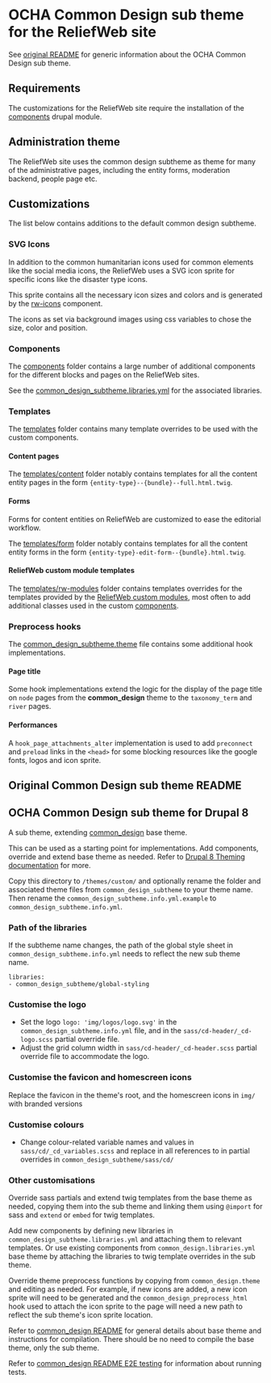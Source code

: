 OCHA Common Design sub theme for the ReliefWeb site
===================================================

See [original README](README.original.md) for generic information about the OCHA Common Design sub theme.

## Requirements

The customizations for the ReliefWeb site require the installation of the [components](https://www.drupal.org/project/components) drupal module.

## Administration theme

The ReliefWeb site uses the common design subtheme as theme for many of the administrative pages, including the entity forms, moderation backend, people page etc.

## Customizations

The list below contains additions to the default common design subtheme.

### SVG Icons

In addition to the common humanitarian icons used for common elements like the social media icons, the ReliefWeb uses a SVG icon sprite for specific icons like the disaster type icons.

This sprite contains all the necessary icon sizes and colors and is generated by the [rw-icons](components/rw-icons) component.

The icons as set via background images using css variables to chose the size, color and position.

### Components

The [components](components) folder contains a large number of additional components for the different blocks and pages on the ReliefWeb sites.

See the [common_design_subtheme.libraries.yml](common_design_subtheme.libraries.yml) for the associated libraries.

### Templates

The [templates](templates) folder contains many template overrides to be used with the custom components.

#### Content pages

The [templates/content](templates/content) folder notably contains templates for all the content entity pages in the form `{entity-type}--{bundle}--full.html.twig`.

#### Forms

Forms for content entities on ReliefWeb are customized to ease the editorial workflow.

The [templates/form](templates/form) folder notably contains templates for all the content entity forms in the form `{entity-type}-edit-form--{bundle}.html.twig`.

#### ReliefWeb custom module templates

The [templates/rw-modules](templates/rw-modules) folder contains templates overrides for the templates provided by the [ReliefWeb custom modules](../../../modules/custom), most often to add additional classes used in the custom [components](components).

### Preprocess hooks

The [common_design_subtheme.theme](common_design_subtheme.theme) file contains some additional hook implementations.

#### Page title

Some hook implementations extend the logic for the display of the page title on `node` pages from the **common_design** theme to the `taxonomy_term` and `river` pages.

#### Performances

A `hook_page_attachments_alter` implementation is used to add `preconnect` and `preload` links in the `<head>` for some blocking resources like the google fonts, logos and icon sprite.

## Original Common Design sub theme README

## OCHA Common Design sub theme for Drupal 8

A sub theme, extending [common_design](https://github.com/UN-OCHA/common_design) base theme.

This can be used as a starting point for implementations. Add components, override and extend base theme as needed. Refer to [Drupal 8 Theming documentation](https://www.drupal.org/docs/8/theming) for more.

Copy this directory to `/themes/custom/` and optionally rename the folder and associated theme files from
`common_design_subtheme` to your theme name. Then rename the `common_design_subtheme.info.yml.example` to `common_design_subtheme.info.yml`.

### Path of the libraries
If the subtheme name changes, the path of the global style sheet in `common_design_subtheme.info.yml` needs to reflect the new sub theme name.
```
libraries:
- common_design_subtheme/global-styling
```

### Customise the logo
- Set the logo `logo: 'img/logos/logo.svg'` in the `common_design_subtheme.info.yml` file, and in the `sass/cd-header/_cd-logo.scss` partial override file.
- Adjust the grid column width in `sass/cd-header/_cd-header.scss` partial override file to accommodate the logo.

### Customise the favicon and homescreen icons
Replace the favicon in the theme's root, and the homescreen icons in `img/` with branded versions

### Customise colours
- Change colour-related variable names and values in `sass/cd/_cd_variables.scss` and replace in all references to in partial overrides in `common_design_subtheme/sass/cd/`

### Other customisations
Override sass partials and extend twig templates from the base theme as needed, copying them into the sub theme and linking them using `@import` for sass and `extend` or `embed` for twig templates.

Add new components by defining new libraries in `common_design_subtheme.libraries.yml` and attaching them to relevant templates. Or use existing components from `common_design.libraries.yml` base theme by attaching the libraries to twig template overrides in the sub theme.

Override theme preprocess functions by copying from `common_design.theme` and editing as needed. For example, if new icons are added, a new icon sprite will need to be generated and the `common_design_preprocess_html` hook used to attach the icon sprite to the page will need a new path to reflect the sub theme's icon sprite location.

Refer to [common_design README](https://github.com/UN-OCHA/common_design/#common-design-base-theme-for-drupal-8) for general details about base theme and instructions for compilation. There should be no need to compile the base theme, only the sub theme.

Refer to [common_design README E2E testing](https://github.com/UN-OCHA/common_design/#e2e-testing) for information about running tests.
